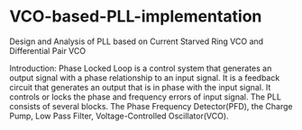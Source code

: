 # VCO-based-PLL-implementation
Design and Analysis of PLL based on Current Starved Ring VCO and Differential Pair VCO

Introduction: Phase Locked Loop is a control system that generates an output signal with a phase relationship to an input signal. It is a feedback circuit that generates an output that is in phase with the input signal. It controls or locks the phase and frequency errors of input signal. The PLL consists of several blocks. The Phase Frequency Detector(PFD), the Charge Pump, Low Pass Filter, Voltage-Controlled Oscillator(VCO).
  
